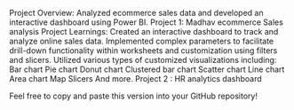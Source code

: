 Project Overview:
Analyzed ecommerce sales data and developed an interactive dashboard using Power BI.
Project 1: Madhav ecommerce Sales analysis
Project Learnings:
Created an interactive dashboard to track and analyze online sales data.
Implemented complex parameters to facilitate drill-down functionality within worksheets and customization using filters and slicers.
Utilized various types of customized visualizations including:
Bar chart
Pie chart
Donut chart
Clustered bar chart
Scatter chart
Line chart
Area chart
Map
Slicers
And more.
Project 2 : HR analytics dashboard

Feel free to copy and paste this version into your GitHub repository!
